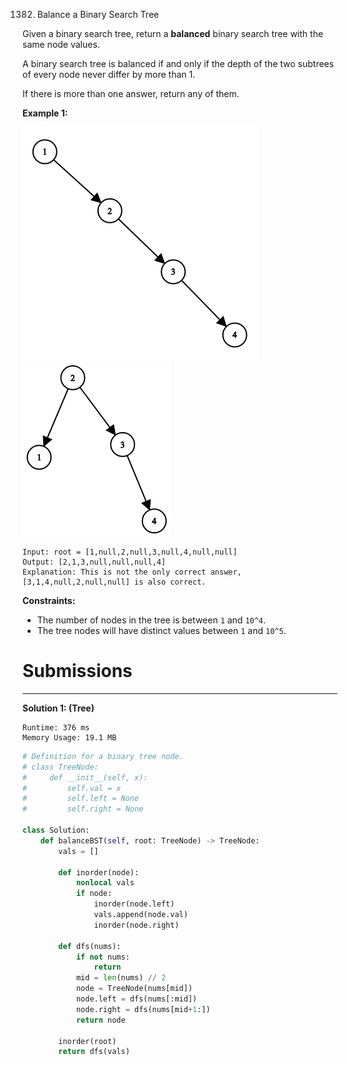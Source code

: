 1382. Balance a Binary Search Tree

Given a binary search tree, return a **balanced** binary search tree with the same node values.

A binary search tree is balanced if and only if the depth of the two subtrees of every node never differ by more than 1.

If there is more than one answer, return any of them.

 

**Example 1:**

![1382_1515_ex1.png](img/1382_1515_ex1.png)
![1382_1515_ex1_out.png](img/1382_1515_ex1_out.png)
```
Input: root = [1,null,2,null,3,null,4,null,null]
Output: [2,1,3,null,null,null,4]
Explanation: This is not the only correct answer, [3,1,4,null,2,null,null] is also correct.
```

**Constraints:**

* The number of nodes in the tree is between `1` and `10^4`.
* The tree nodes will have distinct values between `1` and `10^5`.

# Submissions
---
**Solution 1: (Tree)**
```
Runtime: 376 ms
Memory Usage: 19.1 MB
```
```python
# Definition for a binary tree node.
# class TreeNode:
#     def __init__(self, x):
#         self.val = x
#         self.left = None
#         self.right = None

class Solution:
    def balanceBST(self, root: TreeNode) -> TreeNode:
        vals = []
        
        def inorder(node):
            nonlocal vals
            if node:
                inorder(node.left)
                vals.append(node.val)
                inorder(node.right)
        
        def dfs(nums):
            if not nums:
                return
            mid = len(nums) // 2
            node = TreeNode(nums[mid])
            node.left = dfs(nums[:mid])
            node.right = dfs(nums[mid+1:])
            return node
        
        inorder(root)
        return dfs(vals)
```